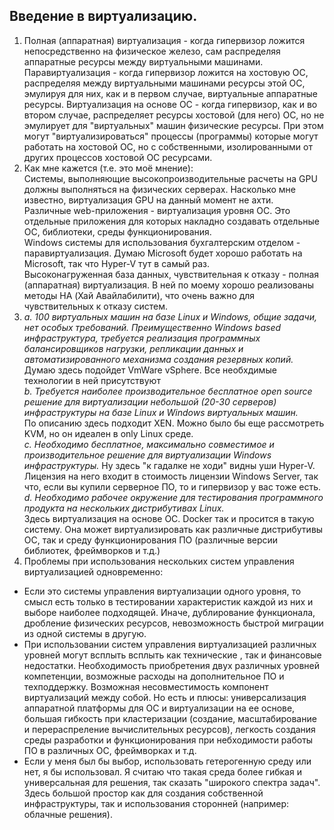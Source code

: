 ## Введение в виртуализацию.

1. Полная (аппаратная) виртуализация - когда гипервизор ложится непосредственно на физическое железо, сам распределяя аппаратные ресурсы между виртуальными машинами. Паравиртуализация - когда гипервизор ложится на хостовую ОС, распределяя между виртуальными машинами ресурсы этой ОС, эмулируя для них, как и в первом случае, виртуальные аппаратные ресурсы. Виртуализация на основе ОС - когда гипервизор, как и во втором случае, распределяет ресурсы хостовой (для него) ОС, но не эмулирует для "виртуальных" машин физические ресурсы. При этом могут "виртуализироваться" процессы (программы) которые могут работать на хостовой ОС, но с собственными, изолированными от других процессов хостовой ОС ресурсами.  
2. Как мне кажется (т.е. это моё мнение):  
Системы, выполняющие высокопроизводительные расчеты на GPU должны выполняться на физических серверах. Насколько мне известно, виртуализация GPU на данный момент не ахти.  
Различные web-приложения - виртуализация уровня ОС. Это отдельные приложения для которых накладно создавать отдельные ОС, библиотеки, среды функционирования.  
Windows системы для использования бухгалтерским отделом - паравиртуализация. Думаю Microsoft будет хорошо работать на Microsoft, так что Hyper-V тут в самый раз.  
Высоконагруженная база данных, чувствительная к отказу - полная (аппаратная) виртуализация. В ней по моему хорошо реализованы методы HA (Хай Авайлабилити), что очень важно для чувствительных к отказу систем.  
3. *a. 100 виртуальных машин на базе Linux и Windows, общие задачи, нет особых требований. Преимущественно Windows based инфраструктура, требуется реализация программных балансировщиков нагрузки, репликации данных и автоматизированного механизма создания резервных копий.*  
Думаю здесь подойдет VmWare vSphere. Все необхдимые технологии в ней присутствуют  
*b. Требуется наиболее производительное бесплатное open source решение для виртуализации небольшой (20-30 серверов) инфраструктуры на базе Linux и Windows виртуальных машин.*  
По описанию здесь подходит XEN. Можно было бы еще рассмотреть KVM, но он идеален в only Linux среде.  
*c. Необходимо бесплатное, максимально совместимое и производительное решение для виртуализации Windows инфраструктуры.* 
Ну здесь "к гадалке не ходи" видны уши Hyper-V. Лицензия на него входит в стоимость лицензии Windows Server, так что, если вы купили серверное ПО, то и гипервизор у вас тоже есть.  
*d. Необходимо рабочее окружение для тестирования программного продукта на нескольких дистрибутивах Linux.*  
Здесь виртуализация на основе ОС. Docker так и просится в такую систему. Она может виртуализировать как различные дистрибутивы ОС, так и среду функционирования ПО (различные версии библиотек, фреймворков и т.д.)  
4. Проблемы при использования нескольких систем управления виртуализацией одновременно:  
* Если это системы управления виртуализации одного уровня, то смысл есть только в тестировании характеристик каждой из них и выборе наиболее подходящей. Иначе, дублирование функционала, дробление физических ресурсов, невозможность быстрой миграции из одной системы в другую.  
* При использовании систем управления виртуализацией различных уровней могут всплыть всплыть как технические , так и финансовые недостатки. Необходимость приобретения двух различных уровней компетенции, возможные расходы на дополнительное ПО и техподдержку. Возможная несовместимость компонент виртуализаций между собой. Но есть и плюсы: универсализация аппаратной платформы для ОС и виртуализации на ее основе, большая гибкость при кластеризации (создание, масштабирование и перераспреление вычислительных ресурсов), легкость создания среды разработки и функционирования при небходимости работы ПО в различных ОС, фреймворках и т.д.  
* Если у меня был бы выбор, использовать гетерогенную среду или нет, я бы использовал. Я считаю что такая среда более гибкая и универсальная для решения, так сказать "широкого спектра задач". Здесь большой простор как для создания собственной инфраструктуры, так и использования сторонней (например: облачные решения).  

